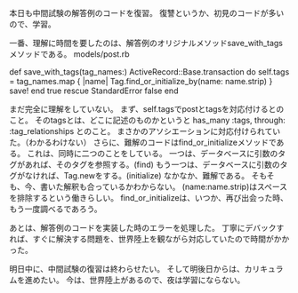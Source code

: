 本日も中間試験の解答例のコードを復習。
復讐というか、初見のコードが多いので、学習。

一番、理解に時間を要したのは、解答例のオリジナルメソッドsave_with_tagsメソッドである。
models/post.rb

  def save_with_tags(tag_names:)
    ActiveRecord::Base.transaction do
      self.tags = tag_names.map { |name| Tag.find_or_initialize_by(name: name.strip) }
      save!
    end
    true
  rescue StandardError
    false
  end

まだ完全に理解をしていない。
まず、self.tagsでpostとtagsを対応付けるとのこと。
そのtagsとは、どこに記述のものかというと
has_many :tags, through: :tag_relationships
とのこと。
まさかのアソシエーションに対応付けられていた。（わかるわけない）
さらに、難解のコードはfind_or_initializeメソッドである。
これは、同時に二つのことをしている。
一つは、データベースに引数のタグがあれば、そのタグを参照する。(find)
もう一つは、データベースに引数のタグがなければ、Tag.newをする。(initialize)
なかなか、難解である。
そもそも、今、書いた解釈も合っているかわからない。
(name:name.strip)はスペースを排除するという働きらしい。
find_or_initializeは、いつか、再び出会った時、もう一度調べるであろう。

あとは、解答例のコードを実装した時のエラーを処理した。
丁寧にデバックすれば、すぐに解決する問題を、世界陸上を観ながら対応していたので時間がかかった。

明日中に、中間試験の復習は終わらせたい。
そして明後日からは、カリキュラムを進めたい。
今は、世界陸上があるので、夜は学習にならない。
